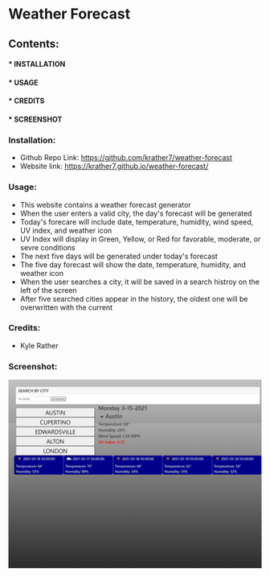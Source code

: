 # Weather Forecast
## Contents:
#### * INSTALLATION
#### * USAGE
#### * CREDITS
#### * SCREENSHOT<br>
### Installation:
* Github Repo Link: https://github.com/krather7/weather-forecast
* Website link: https://krather7.github.io/weather-forecast/
### Usage:
* This website contains a weather forecast generator
* When the user enters a valid city, the day's forecast will be generated
* Today's forecare will include date, temperature, humidity, wind speed, UV index, and weather icon
* UV Index will display in Green, Yellow, or Red for favorable, moderate, or sevre conditions
* The next five days will be generated under today's forecast
* The five day forecast will show the date, temperature, humidity, and weather icon
* When the user searches a city, it will be saved in a search histroy on the left of the screen
* After five searched cities appear in the history, the oldest one will be overwritten with the current
### Credits:
* Kyle Rather
### Screenshot:
![Screenshot](https://github.com/krather7/weather-forecast/blob/main/screenshot.png)

